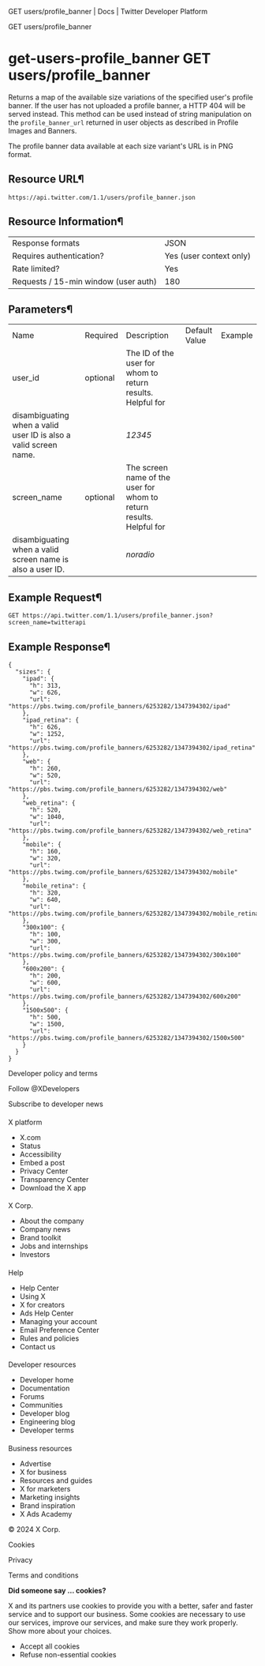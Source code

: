 
GET users/profile\_banner | Docs | Twitter Developer Platform 

GET users/profile\_banner

get-users-profile\_banner
GET users/profile\_banner
=========================

Returns a map of the available size variations of the specified
user's profile banner. If the user has not uploaded a profile banner, a
HTTP 404 will be served instead. This method can be used instead of
string manipulation on the `profile_banner_url` returned in
user objects as described in Profile
Images and Banners.

The profile banner data available at each size variant's URL is in
PNG format.

Resource URL¶
-------------

`https://api.twitter.com/1.1/users/profile_banner.json`

Resource Information¶
---------------------

|  |  |
| --- | --- |
| Response formats | JSON |
| Requires authentication? | Yes (user context only) |
| Rate limited? | Yes |
| Requests / 15-min window (user auth) | 180 |

Parameters¶
-----------

|  |  |  |  |  |
| --- | --- | --- | --- | --- |
| Name | Required | Description | Default Value | Example |
| user\_id | optional | The ID of the user for whom to return results. Helpful for
disambiguating when a valid user ID is also a valid screen name. |  | *12345* |
| screen\_name | optional | The screen name of the user for whom to return results. Helpful for
disambiguating when a valid screen name is also a user ID. |  | *noradio* |

Example Request¶
----------------

`GET https://api.twitter.com/1.1/users/profile_banner.json?screen_name=twitterapi`

Example Response¶
-----------------

```
{
  "sizes": {
    "ipad": {
      "h": 313,
      "w": 626,
      "url": "https://pbs.twimg.com/profile_banners/6253282/1347394302/ipad"
    },
    "ipad_retina": {
      "h": 626,
      "w": 1252,
      "url": "https://pbs.twimg.com/profile_banners/6253282/1347394302/ipad_retina"
    },
    "web": {
      "h": 260,
      "w": 520,
      "url": "https://pbs.twimg.com/profile_banners/6253282/1347394302/web"
    },
    "web_retina": {
      "h": 520,
      "w": 1040,
      "url": "https://pbs.twimg.com/profile_banners/6253282/1347394302/web_retina"
    },
    "mobile": {
      "h": 160,
      "w": 320,
      "url": "https://pbs.twimg.com/profile_banners/6253282/1347394302/mobile"
    },
    "mobile_retina": {
      "h": 320,
      "w": 640,
      "url": "https://pbs.twimg.com/profile_banners/6253282/1347394302/mobile_retina"
    },
    "300x100": {
      "h": 100,
      "w": 300,
      "url": "https://pbs.twimg.com/profile_banners/6253282/1347394302/300x100"
    },
    "600x200": {
      "h": 200,
      "w": 600,
      "url": "https://pbs.twimg.com/profile_banners/6253282/1347394302/600x200"
    },
    "1500x500": {
      "h": 500,
      "w": 1500,
      "url": "https://pbs.twimg.com/profile_banners/6253282/1347394302/1500x500"
    }
  }
}
```

Developer policy and terms

Follow @XDevelopers

Subscribe to developer news

#### 
 X platform

* X.com
* Status
* Accessibility
* Embed a post
* Privacy Center
* Transparency Center
* Download the X app

#### 
 X Corp.

* About the company
* Company news
* Brand toolkit
* Jobs and internships
* Investors

#### 
 Help

* Help Center
* Using X
* X for creators
* Ads Help Center
* Managing your account
* Email Preference Center
* Rules and policies
* Contact us

#### 
 Developer resources

* Developer home
* Documentation
* Forums
* Communities
* Developer blog
* Engineering blog
* Developer terms

#### 
 Business resources

* Advertise
* X for business
* Resources and guides
* X for marketers
* Marketing insights
* Brand inspiration
* X Ads Academy

 © 2024 X Corp.

Cookies

Privacy

Terms and conditions

**Did someone say … cookies?**  

 X and its partners use cookies to provide you with a better, safer and
 faster service and to support our business. Some cookies are necessary to use
 our services, improve our services, and make sure they work properly.
 Show more about your choices.

* Accept all cookies
* Refuse non-essential cookies